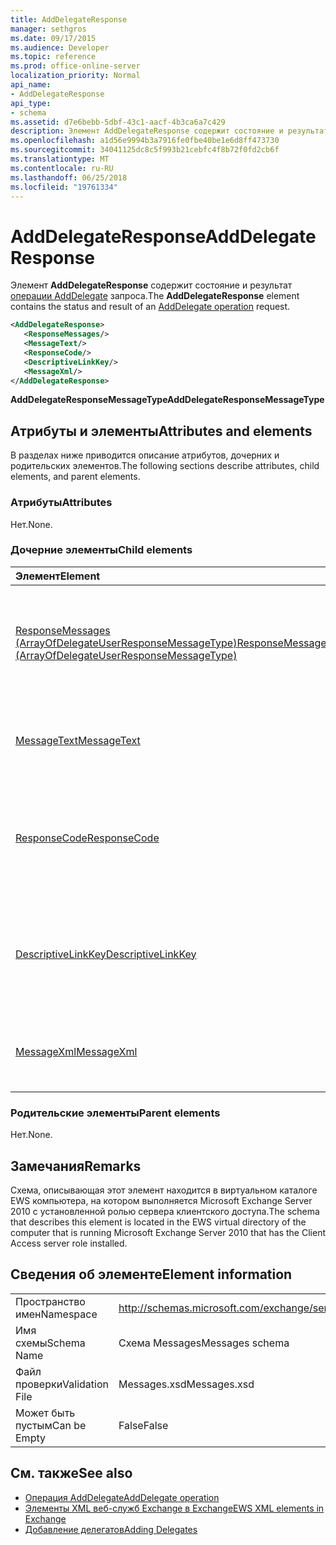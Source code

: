 ```yaml
---
title: AddDelegateResponse
manager: sethgros
ms.date: 09/17/2015
ms.audience: Developer
ms.topic: reference
ms.prod: office-online-server
localization_priority: Normal
api_name:
- AddDelegateResponse
api_type:
- schema
ms.assetid: d7e6bebb-5dbf-43c1-aacf-4b3ca6a7c429
description: Элемент AddDelegateResponse содержит состояние и результат запроса AddDelegate операции.
ms.openlocfilehash: a1d56e9994b3a7916fe0fbe40be1e6d8ff473730
ms.sourcegitcommit: 34041125dc8c5f993b21cebfc4f8b72f0fd2cb6f
ms.translationtype: MT
ms.contentlocale: ru-RU
ms.lasthandoff: 06/25/2018
ms.locfileid: "19761334"
---
```

# <a name="adddelegateresponse"></a><span data-ttu-id="b3b41-103">AddDelegateResponse</span><span class="sxs-lookup"><span data-stu-id="b3b41-103">AddDelegateResponse</span></span>

<span data-ttu-id="b3b41-104">Элемент **AddDelegateResponse** содержит состояние и результат [операции AddDelegate](adddelegate-operation.md) запроса.</span><span class="sxs-lookup"><span data-stu-id="b3b41-104">The **AddDelegateResponse** element contains the status and result of an [AddDelegate operation](adddelegate-operation.md) request.</span></span> 
  
```xml
<AddDelegateResponse>
   <ResponseMessages/>
   <MessageText/>
   <ResponseCode/>
   <DescriptiveLinkKey/>
   <MessageXml/>
</AddDelegateResponse>
```

 <span data-ttu-id="b3b41-105">**AddDelegateResponseMessageType**</span><span class="sxs-lookup"><span data-stu-id="b3b41-105">**AddDelegateResponseMessageType**</span></span>
## <a name="attributes-and-elements"></a><span data-ttu-id="b3b41-106">Атрибуты и элементы</span><span class="sxs-lookup"><span data-stu-id="b3b41-106">Attributes and elements</span></span>

<span data-ttu-id="b3b41-107">В разделах ниже приводится описание атрибутов, дочерних и родительских элементов.</span><span class="sxs-lookup"><span data-stu-id="b3b41-107">The following sections describe attributes, child elements, and parent elements.</span></span>
  
### <a name="attributes"></a><span data-ttu-id="b3b41-108">Атрибуты</span><span class="sxs-lookup"><span data-stu-id="b3b41-108">Attributes</span></span>

<span data-ttu-id="b3b41-109">Нет.</span><span class="sxs-lookup"><span data-stu-id="b3b41-109">None.</span></span>
  
### <a name="child-elements"></a><span data-ttu-id="b3b41-110">Дочерние элементы</span><span class="sxs-lookup"><span data-stu-id="b3b41-110">Child elements</span></span>

|<span data-ttu-id="b3b41-111">**Элемент**</span><span class="sxs-lookup"><span data-stu-id="b3b41-111">**Element**</span></span>|<span data-ttu-id="b3b41-112">**Описание**</span><span class="sxs-lookup"><span data-stu-id="b3b41-112">**Description**</span></span>|
|:-----|:-----|
|[<span data-ttu-id="b3b41-113">ResponseMessages (ArrayOfDelegateUserResponseMessageType)</span><span class="sxs-lookup"><span data-stu-id="b3b41-113">ResponseMessages (ArrayOfDelegateUserResponseMessageType)</span></span>](responsemessages-arrayofdelegateuserresponsemessagetype.md) <br/> |<span data-ttu-id="b3b41-114">Содержит сообщения ответа на запрос управления delegate веб-служб Exchange.</span><span class="sxs-lookup"><span data-stu-id="b3b41-114">Contains the response messages for an Exchange Web Services delegate management request.</span></span>  <br/> |
|[<span data-ttu-id="b3b41-115">MessageText</span><span class="sxs-lookup"><span data-stu-id="b3b41-115">MessageText</span></span>](messagetext.md) <br/> |<span data-ttu-id="b3b41-116">Предоставляет текстовое описание состояния ответа.</span><span class="sxs-lookup"><span data-stu-id="b3b41-116">Provides a text description of the status of the response.</span></span>  <br/> |
|[<span data-ttu-id="b3b41-117">ResponseCode</span><span class="sxs-lookup"><span data-stu-id="b3b41-117">ResponseCode</span></span>](responsecode.md) <br/> |<span data-ttu-id="b3b41-118">Содержит код ошибки, которая идентифицирует ошибку, с которым возникла запроса.</span><span class="sxs-lookup"><span data-stu-id="b3b41-118">Provides an error code that identifies the specific error that the request encountered.</span></span>  <br/> |
|[<span data-ttu-id="b3b41-119">DescriptiveLinkKey</span><span class="sxs-lookup"><span data-stu-id="b3b41-119">DescriptiveLinkKey</span></span>](descriptivelinkkey.md) <br/> |<span data-ttu-id="b3b41-120">В настоящее время неиспользуемых и зарезервирован для будущего использования.</span><span class="sxs-lookup"><span data-stu-id="b3b41-120">Currently unused and is reserved for future use.</span></span> <span data-ttu-id="b3b41-121">Он содержит значение 0.</span><span class="sxs-lookup"><span data-stu-id="b3b41-121">It contains a value of 0.</span></span>  <br/> |
|[<span data-ttu-id="b3b41-122">MessageXml</span><span class="sxs-lookup"><span data-stu-id="b3b41-122">MessageXml</span></span>](messagexml.md) <br/> |<span data-ttu-id="b3b41-123">Предоставляет дополнительные сведения об ошибке ответа.</span><span class="sxs-lookup"><span data-stu-id="b3b41-123">Provides additional error response information.</span></span>  <br/> |
   
### <a name="parent-elements"></a><span data-ttu-id="b3b41-124">Родительские элементы</span><span class="sxs-lookup"><span data-stu-id="b3b41-124">Parent elements</span></span>

<span data-ttu-id="b3b41-125">Нет.</span><span class="sxs-lookup"><span data-stu-id="b3b41-125">None.</span></span>
  
## <a name="remarks"></a><span data-ttu-id="b3b41-126">Замечания</span><span class="sxs-lookup"><span data-stu-id="b3b41-126">Remarks</span></span>

<span data-ttu-id="b3b41-127">Схема, описывающая этот элемент находится в виртуальном каталоге EWS компьютера, на котором выполняется Microsoft Exchange Server 2010 с установленной ролью сервера клиентского доступа.</span><span class="sxs-lookup"><span data-stu-id="b3b41-127">The schema that describes this element is located in the EWS virtual directory of the computer that is running Microsoft Exchange Server 2010 that has the Client Access server role installed.</span></span>
  
## <a name="element-information"></a><span data-ttu-id="b3b41-128">Сведения об элементе</span><span class="sxs-lookup"><span data-stu-id="b3b41-128">Element information</span></span>

|||
|:-----|:-----|
|<span data-ttu-id="b3b41-129">Пространство имен</span><span class="sxs-lookup"><span data-stu-id="b3b41-129">Namespace</span></span>  <br/> |http://schemas.microsoft.com/exchange/services/2006/messages  <br/> |
|<span data-ttu-id="b3b41-130">Имя схемы</span><span class="sxs-lookup"><span data-stu-id="b3b41-130">Schema Name</span></span>  <br/> |<span data-ttu-id="b3b41-131">Схема Messages</span><span class="sxs-lookup"><span data-stu-id="b3b41-131">Messages schema</span></span>  <br/> |
|<span data-ttu-id="b3b41-132">Файл проверки</span><span class="sxs-lookup"><span data-stu-id="b3b41-132">Validation File</span></span>  <br/> |<span data-ttu-id="b3b41-133">Messages.xsd</span><span class="sxs-lookup"><span data-stu-id="b3b41-133">Messages.xsd</span></span>  <br/> |
|<span data-ttu-id="b3b41-134">Может быть пустым</span><span class="sxs-lookup"><span data-stu-id="b3b41-134">Can be Empty</span></span>  <br/> |<span data-ttu-id="b3b41-135">False</span><span class="sxs-lookup"><span data-stu-id="b3b41-135">False</span></span>  <br/> |
   
## <a name="see-also"></a><span data-ttu-id="b3b41-136">См. также</span><span class="sxs-lookup"><span data-stu-id="b3b41-136">See also</span></span>

- [<span data-ttu-id="b3b41-137">Операция AddDelegate</span><span class="sxs-lookup"><span data-stu-id="b3b41-137">AddDelegate operation</span></span>](adddelegate-operation.md)
- [<span data-ttu-id="b3b41-138">Элементы XML веб-служб Exchange в Exchange</span><span class="sxs-lookup"><span data-stu-id="b3b41-138">EWS XML elements in Exchange</span></span>](ews-xml-elements-in-exchange.md)
- [<span data-ttu-id="b3b41-139">Добавление делегатов</span><span class="sxs-lookup"><span data-stu-id="b3b41-139">Adding Delegates</span></span>](http://msdn.microsoft.com/library/3a744150-66a3-4a13-9433-793603ba5038%28Office.15%29.aspx)

